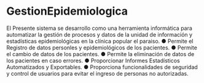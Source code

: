 # GestionEpidemiologica
El Presente sistema se desarrollo como una herramienta informática para automatizar la gestión de procesos y datos de la unidad de información y estadísticas epidemiológicas en la clínica popular el paraiso. ● Permite el Registro de datos personles y epidemiológicos de los pacientes. ● Permite el cambio de datos de los pacientes. ● Permite la eliminación de datos de los pacientes en caso errores. ● Proporcionar Informes Estadísticos Automatizados y Exportables. ● Proporciona funcionalidades de seguridad y control de usuarios para evitar el ingreso de personas no autorizadas.
